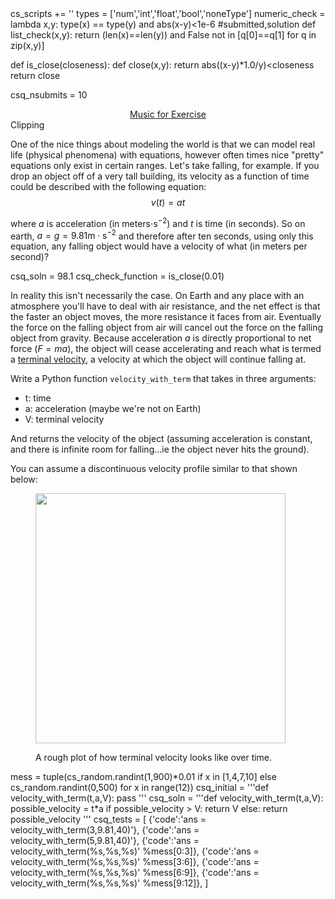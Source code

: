 <python>
cs_scripts += '<script type="text/javascript" src="COURSE/scripts/scrollspy_builder.js"></script>'
types = ['num','int','float','bool','noneType']
numeric_check = lambda x,y: type(x) == type(y) and abs(x-y)<1e-6
#submitted,solution
def list_check(x,y):
    return (len(x)==len(y)) and False not in [q[0]==q[1] for q in zip(x,y)]

def is_close(closeness):
    def close(x,y):
        return  abs((x-y)*1.0/y)<closeness
    return close

csq_nsubmits = 10
</python>
<center>
<a href="https://www.youtube.com/watch?v=apN0AXjJxQE" target="_blank">Music for Exercise</a>
</center>

<section>Clipping</section>

One of the nice things about modeling the world is that we can model real life (physical phenomena) with equations, however often times nice "pretty" equations only exist in certain ranges. Let's take falling, for example. If you drop an object off of a very tall building, its velocity as a function of time could be described with the following equation:
$$
v(t) = at
$$ 

where $a$ is acceleration (in meters$\cdot$s$^{-2}$) and $t$ is time (in seconds).  So on earth, $a = g = 9.81\text{m}\cdot\text{s}^{-2}$ and therefore after ten seconds, using only this equation, any falling object would have a velocity of what (in meters per second)?

<question pythonic>
csq_soln = 98.1
csq_check_function = is_close(0.01)
</question>

In reality this isn't necessarily the case.  On Earth and any place with an atmosphere you'll have to deal with air resistance, and the net effect is that the faster an object moves, the more resistance it faces from air. Eventually the force on the falling object from air will cancel out the force on the falling object from gravity.  Because acceleration $a$ is directly proportional to net force ($F=ma$), the object will cease accelerating and reach what is termed a <a href="http://en.wikipedia.org/wiki/Terminal_velocity" target="_blank">terminal velocity</a>, a velocity at which the object will continue falling at.

Write a Python function `velocity_with_term`  that takes in three arguments:

* <codep>t</codep>: time
* <codep>a</codep>: acceleration (maybe we're not on Earth)
* <codep>V</codep>: terminal velocity

And returns the velocity of the object (assuming acceleration is constant, and there is infinite room for falling...ie the object never hits the ground).

You can assume a discontinuous velocity profile similar to that shown below:

<figure>
  <p><img src="CURRENT/velocity.png" width=400 />
  <figcaption>A rough plot of how terminal velocity looks like over time.</figcaption>
</figure>

<question pythoncode>
mess = tuple(cs_random.randint(1,900)*0.01 if x in [1,4,7,10] else cs_random.randint(0,500) for x in range(12))
csq_initial = '''def velocity_with_term(t,a,V):
    pass
'''
csq_soln = '''def velocity_with_term(t,a,V):
    possible_velocity = t*a
    if possible_velocity > V:
        return V
    else:
        return possible_velocity
'''
csq_tests = [
    {'code':'ans = velocity_with_term(3,9.81,40)'},
    {'code':'ans = velocity_with_term(5,9.81,40)'},
    {'code':'ans = velocity_with_term(%s,%s,%s)' %mess[0:3]},
    {'code':'ans = velocity_with_term(%s,%s,%s)' %mess[3:6]},
    {'code':'ans = velocity_with_term(%s,%s,%s)' %mess[6:9]},
    {'code':'ans = velocity_with_term(%s,%s,%s)' %mess[9:12]},
    ]
</question> 
